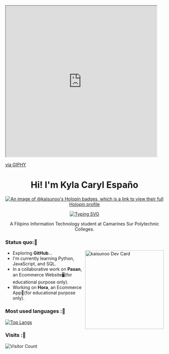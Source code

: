 <iframe src="https://giphy.com/embed/10Mgxh2ctqqz9m" width="480" height="480"> frameBorder="0" class="giphy-embed" allowFullScreen></iframe><p><a href="https://giphy.com/stickers/owl-10Mgxh2ctqqz9m">via GIPHY</a></p>
<div align="center">
  
# Hi! I'm Kyla Caryl Españo

[![An image of @kaisunoo's Holopin badges, which is a link to view their full Holopin profile](https://holopin.me/kaisunoo)](https://holopin.io/@kaisunoo)
  
[![Typing SVG](https://readme-typing-svg.herokuapp.com?font=courier+prime&size=30&duration=7000&pause=1000&center=true&color=00A800&width=435&lines=Filipino;Info+Tech+Student;Open+Source+Explorer;EXO-L)](https://git.io/typing-svg)

A Filipino Information Technology student at Camarines Sur Polytechnic Colleges.
</div>

### Status quo:💭

<div align="left">
<a href="https://app.daily.dev/Kaisunoo">
  <img width="250" align="right" src="https://github.com/kaisunoo/kaisunoo/blob/main/devcard.svg" alt="kaisunoo Dev Card"/>  
</a>
</div>

- Exploring <strong>GitHub</strong>...
- I'm currently learning Python, JavaScript, and SQL.
- In a collaborative work on <strong>Pasan</strong>, an Ecommerce Website🖥️(for educational purpose only).
- Working on <strong>Hora</strong>, an Ecommerce App📱(for educational purpose only).

### Most used languages :🚧
[![Top Langs](https://github-readme-stats.vercel.app/api/top-langs/?username=kaisunoo&langs_count=4&theme=dracula&color=B994E6&bg_color=2B2D3D&layout=compact)](https://github.com/anuraghazra/github-readme-stats)

### Visits :🚪
![Visitor Count](https://profile-counter.glitch.me/{er-roarr}/count.svg)
